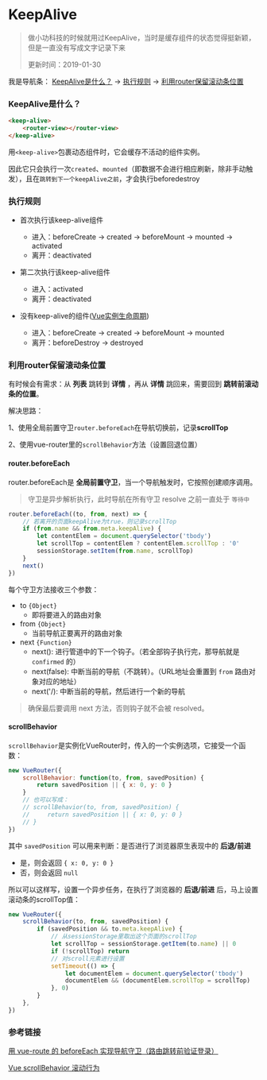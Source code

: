 # KeepAlive
> 做小功科技的时候就用过KeepAlive，当时是缓存组件的状态觉得挺新颖，但是一直没有写成文字记录下来
> 
> 更新时间：2019-01-30

我是导航条：
[KeepAlive是什么？](#KeepAlive是什么？) -> [执行规则](#执行规则) -> [利用router保留滚动条位置](#利用router保留滚动条位置) 
### KeepAlive是什么？
```html
<keep-alive>
    <router-view></router-view>
</keep-alive>
```
用`<keep-alive>`包裹动态组件时，它会缓存不活动的组件实例。

因此它只会执行一次`created`、`mounted`（即数据不会进行相应刷新，除非手动触发），且在`跳转到下一个keepAlive之前`，才会执行beforedestroy


### 执行规则
 - 首次执行该keep-alive组件
    - 进入：beforeCreate -> created -> beforeMount -> mounted -> activated
    - 离开：deactivated

 - 第二次执行该keep-alive组件
    - 进入：activated
    - 离开：deactivated

 - 没有keep-alive的组件([Vue实例生命周期](#Vue实例生命周期))
    - 进入：beforeCreate -> created -> beforeMount -> mounted
    - 离开：beforeDestroy -> destroyed

### 利用router保留滚动条位置
有时候会有需求：从 **列表** 跳转到 **详情** ，再从 **详情** 跳回来，需要回到 **跳转前滚动条的位置**。

解决思路：

1、使用全局前置守卫`router.beforeEach`在导航切换前，记录**scrollTop**

2、使用vue-router里的`scrollBehavior`方法（设置回退位置）


#### router.beforeEach
router.beforeEach是 **全局前置守卫**，当一个导航触发时，它按照创建顺序调用。
> 守卫是异步解析执行，此时导航在所有守卫 resolve 之前一直处于 `等待中`
```js
router.beforeEach((to, from, next) => {
    // 若离开的页面keepAlive为true，则记录scrollTop
    if (from.name && from.meta.keepAlive) {
        let contentElem = document.querySelector('tbody')
        let scrollTop = contentElem ? contentElem.scrollTop : '0'
        sessionStorage.setItem(from.name, scrollTop)
    }
    next()
})
```
每个守卫方法接收三个参数：
 - to `{Object}`
    - 即将要进入的路由对象
 - from `{Object}`
    - 当前导航正要离开的路由对象
 - next `{Function}`
    - next(): 进行管道中的下一个钩子。（若全部钩子执行完，那导航就是 `confirmed` 的）
    - next(false): 中断当前的导航（不跳转）。（URL地址会重置到 `from` 路由对象对应的地址）
    - next('/): 中断当前的导航，然后进行一个新的导航
    
> 确保最后要调用 next 方法，否则钩子就不会被 resolved。

#### scrollBehavior

`scrollBehavior`是实例化VueRouter时，传入的一个实例选项，它接受一个函数：
```js
new VueRouter({
    scrollBehavior: function(to, from, savedPosition) {
        return savedPosition || { x: 0, y: 0 }
    }
    // 也可以写成：
    // scrollBehavior(to, from, savedPosition) {
    //     return savedPosition || { x: 0, y: 0 }
    // }
})
```
其中 `savedPosition` 可以用来判断：是否进行了浏览器原生表现中的 **后退/前进**
 - 是，则会返回 `{ x: 0, y: 0 }`
 - 否，则会返回 `null`

所以可以这样写，设置一个异步任务，在执行了浏览器的 **后退/前进** 后，马上设置滚动条的scrollTop值：
```js
new VueRouter({
    scrollBehavior(to, from, savedPosition) {
        if (savedPosition && to.meta.keepAlive) {
            // 从sessionStorage里取出这个页面的scrollTop
            let scrollTop = sessionStorage.getItem(to.name) || 0
            if (!scrollTop) return
            // 对scroll元素进行设置
            setTimeout(() => {
                let documentElem = document.querySelector('tbody')
                documentElem && (documentElem.scrollTop = scrollTop)
            }, 0)
        }
    },
})
```

### 参考链接
[用 vue-route 的 beforeEach 实现导航守卫（路由跳转前验证登录）](https://blog.csdn.net/latency_cheng/article/details/78580161)

[Vue scrollBehavior 滚动行为](https://www.cnblogs.com/sophie_wang/p/7880261.html)